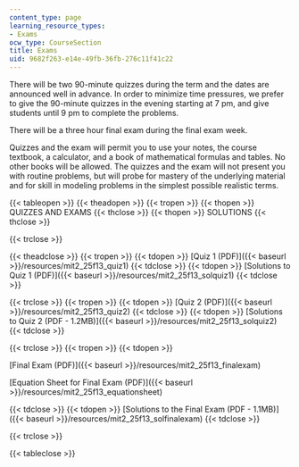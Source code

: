 ```yaml
---
content_type: page
learning_resource_types:
- Exams
ocw_type: CourseSection
title: Exams
uid: 9682f263-e14e-49fb-36fb-276c11f41c22
---
```


There will be two 90-minute quizzes during the term and the dates are announced well in advance. In order to minimize time pressures, we prefer to give the 90-minute quizzes in the evening starting at 7 pm, and give students until 9 pm to complete the problems.

There will be a three hour final exam during the final exam week.

Quizzes and the exam will permit you to use your notes, the course textbook, a calculator, and a book of mathematical formulas and tables. No other books will be allowed. The quizzes and the exam will not present you with routine problems, but will probe for mastery of the underlying material and for skill in modeling problems in the simplest possible realistic terms.

{{< tableopen >}}
{{< theadopen >}}
{{< tropen >}}
{{< thopen >}}
QUIZZES AND EXAMS
{{< thclose >}}
{{< thopen >}}
SOLUTIONS
{{< thclose >}}

{{< trclose >}}

{{< theadclose >}}
{{< tropen >}}
{{< tdopen >}}
[Quiz 1 (PDF)]({{< baseurl >}}/resources/mit2_25f13_quiz1)
{{< tdclose >}}
{{< tdopen >}}
[Solutions to Quiz 1 (PDF)]({{< baseurl >}}/resources/mit2_25f13_solquiz1)
{{< tdclose >}}

{{< trclose >}}
{{< tropen >}}
{{< tdopen >}}
[Quiz 2 (PDF)]({{< baseurl >}}/resources/mit2_25f13_quiz2)
{{< tdclose >}}
{{< tdopen >}}
[Solutions to Quiz 2 (PDF - 1.2MB)]({{< baseurl >}}/resources/mit2_25f13_solquiz2)
{{< tdclose >}}

{{< trclose >}}
{{< tropen >}}
{{< tdopen >}}


[Final Exam (PDF)]({{< baseurl >}}/resources/mit2_25f13_finalexam)

[Equation Sheet for Final Exam (PDF)]({{< baseurl >}}/resources/mit2_25f13_equationsheet)


{{< tdclose >}}
{{< tdopen >}}
[Solutions to the Final Exam (PDF - 1.1MB)]({{< baseurl >}}/resources/mit2_25f13_solfinalexam)
{{< tdclose >}}

{{< trclose >}}

{{< tableclose >}}